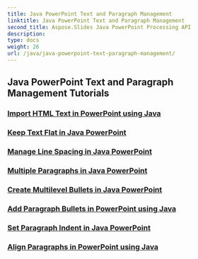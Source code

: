 ```yaml
---
title: Java PowerPoint Text and Paragraph Management
linktitle: Java PowerPoint Text and Paragraph Management
second_title: Aspose.Slides Java PowerPoint Processing API
description: 
type: docs
weight: 26
url: /java/java-powerpoint-text-paragraph-management/
---
```


## Java PowerPoint Text and Paragraph Management Tutorials
### [Import HTML Text in PowerPoint using Java](./import-html-text-powerpoint-java/)
### [Keep Text Flat in Java PowerPoint](./keep-text-flat-java-powerpoint/)
### [Manage Line Spacing in Java PowerPoint](./manage-line-spacing-java-powerpoint/)
### [Multiple Paragraphs in Java PowerPoint](./multiple-paragraphs-java-powerpoint/)
### [Create Multilevel Bullets in Java PowerPoint](./create-multilevel-bullets-java-powerpoint/)
### [Add Paragraph Bullets in PowerPoint using Java](./add-paragraph-bullets-powerpoint-java/)
### [Set Paragraph Indent in Java PowerPoint](./set-paragraph-indent-java-powerpoint/)
### [Align Paragraphs in PowerPoint using Java](./align-paragraphs-powerpoint-java/)
